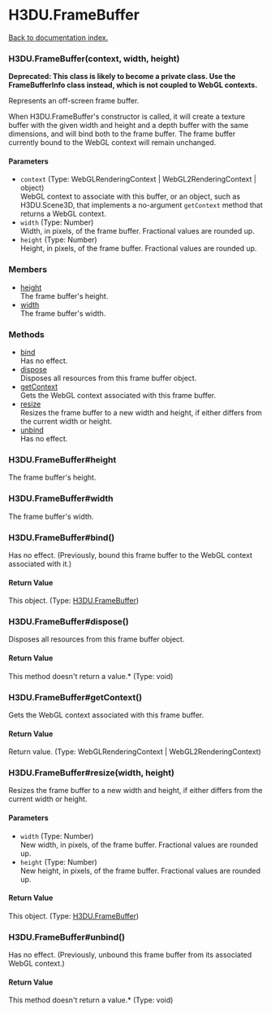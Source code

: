 # H3DU.FrameBuffer

[Back to documentation index.](index.md)

 <a name='H3DU.FrameBuffer'></a>
### H3DU.FrameBuffer(context, width, height)

<b>Deprecated: This class is likely to become a private class.
Use the FrameBufferInfo class instead, which is not coupled to WebGL
contexts.</b>

Represents an off-screen frame buffer.

When H3DU.FrameBuffer's
constructor is called, it will create a texture buffer with the given
width and height and a depth buffer with the same dimensions,
and will bind both to the frame buffer. The frame buffer currently
bound to the WebGL context will remain unchanged.

#### Parameters

* `context` (Type: WebGLRenderingContext | WebGL2RenderingContext | object)<br>
    WebGL context to associate with this buffer, or an object, such as H3DU.Scene3D, that implements a no-argument <code>getContext</code> method that returns a WebGL context.
* `width` (Type: Number)<br>
    Width, in pixels, of the frame buffer. Fractional values are rounded up.
* `height` (Type: Number)<br>
    Height, in pixels, of the frame buffer. Fractional values are rounded up.

### Members

* [height](#H3DU.FrameBuffer_height)<br>The frame buffer's height.
* [width](#H3DU.FrameBuffer_width)<br>The frame buffer's width.

### Methods

* [bind](#H3DU.FrameBuffer_bind)<br>Has no effect.
* [dispose](#H3DU.FrameBuffer_dispose)<br>Disposes all resources from this frame buffer object.
* [getContext](#H3DU.FrameBuffer_getContext)<br>Gets the WebGL context associated with this frame buffer.
* [resize](#H3DU.FrameBuffer_resize)<br>Resizes the frame buffer to a new width and height,
if either differs from the current width or height.
* [unbind](#H3DU.FrameBuffer_unbind)<br>Has no effect.

<a id='H3DU.FrameBuffer_height'></a>
### H3DU.FrameBuffer#height

The frame buffer's height.

<a id='H3DU.FrameBuffer_width'></a>
### H3DU.FrameBuffer#width

The frame buffer's width.

 <a name='H3DU.FrameBuffer_bind'></a>
### H3DU.FrameBuffer#bind()

Has no effect. (Previously, bound this frame buffer to the WebGL context associated with
it.)

#### Return Value

This object. (Type: <a href="H3DU.FrameBuffer.md">H3DU.FrameBuffer</a>)

 <a name='H3DU.FrameBuffer_dispose'></a>
### H3DU.FrameBuffer#dispose()

Disposes all resources from this frame buffer object.

#### Return Value

This method doesn't return a value.\* (Type: void)

 <a name='H3DU.FrameBuffer_getContext'></a>
### H3DU.FrameBuffer#getContext()

Gets the WebGL context associated with this frame buffer.

#### Return Value

Return value. (Type: WebGLRenderingContext | WebGL2RenderingContext)

 <a name='H3DU.FrameBuffer_resize'></a>
### H3DU.FrameBuffer#resize(width, height)

Resizes the frame buffer to a new width and height,
if either differs from the current width or height.

#### Parameters

* `width` (Type: Number)<br>
    New width, in pixels, of the frame buffer. Fractional values are rounded up.
* `height` (Type: Number)<br>
    New height, in pixels, of the frame buffer. Fractional values are rounded up.

#### Return Value

This object. (Type: <a href="H3DU.FrameBuffer.md">H3DU.FrameBuffer</a>)

 <a name='H3DU.FrameBuffer_unbind'></a>
### H3DU.FrameBuffer#unbind()

Has no effect. (Previously, unbound this frame buffer from its associated WebGL context.)

#### Return Value

This method doesn't return a value.\* (Type: void)
